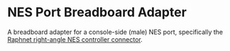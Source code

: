 # NES Port Breadboard Adapter

A breadboard adapter for a console-side (male) NES port, specifically the [Raphnet right-angle NES controller connector](1).


[1]: https://www.raphnet-tech.com/products/nes_controller_connector/index.php
